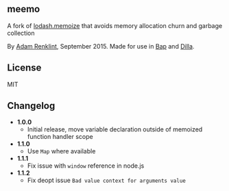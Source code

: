 ## meemo

A fork of [lodash.memoize](https://www.npmjs.com/package/lodash.memoize) that avoids memory allocation churn and garbage collection

By [Adam Renklint](http://adamrenklint.com), September 2015. Made for use in [Bap](http://bapjs.org) and [Dilla](http://github.com/adamrenklint/dilla).

## License

MIT

## Changelog

- **1.0.0**
  - Initial release, move variable declaration outside of memoized function handler scope
- **1.1.0**
  - Use ```Map``` where available
- **1.1.1**
  - Fix issue with ```window``` reference in node.js
- **1.1.2**
  - Fix deopt issue ```Bad value context for arguments value```
